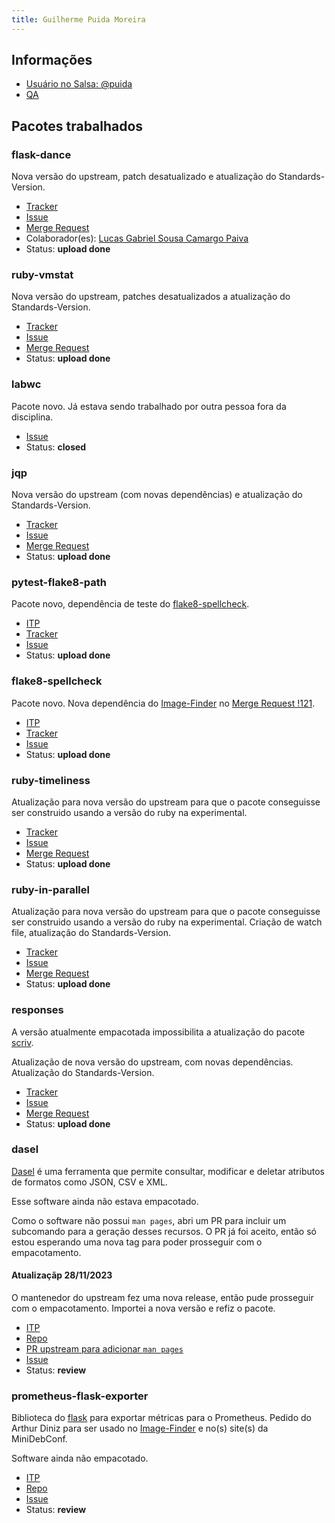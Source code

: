 ```yaml
---
title: Guilherme Puida Moreira
---
```


## Informações

- [Usuário no Salsa: @puida](https://salsa.debian.org/puida)
- [QA](https://qa.debian.org/developer.php?email=guilherme@puida.xyz)

## Pacotes trabalhados

### flask-dance

Nova versão do upstream, patch desatualizado e atualização do
Standards-Version.

- [Tracker](https://tracker.debian.org/pkg/flask-dance)
- [Issue](https://salsa.debian.org/debian-brasilia-team/docs/-/issues/62)
- [Merge Request](https://salsa.debian.org/python-team/packages/flask-dance/-/merge_requests/1)
- Colaborador(es): [Lucas Gabriel Sousa Camargo Paiva](https://salsa.debian.org/lucasgabriel-2)
- Status: **upload done**

### ruby-vmstat

Nova versão do upstream, patches desatualizados a atualização do
Standards-Version.

- [Tracker](https://tracker.debian.org/pkg/ruby-vmstat)
- [Issue](https://salsa.debian.org/debian-brasilia-team/docs/-/issues/70)
- [Merge Request](https://salsa.debian.org/ruby-team/ruby-vmstat/-/merge_requests/1)
- Status: **upload done**

### labwc

Pacote novo. Já estava sendo trabalhado por outra pessoa fora da disciplina.

- [Issue](https://salsa.debian.org/debian-brasilia-team/docs/-/issues/78)
- Status: **closed**

### jqp

Nova versão do upstream (com novas dependências) e atualização do
Standards-Version.

- [Tracker](https://tracker.debian.org/pkg/jqp)
- [Issue](https://salsa.debian.org/debian-brasilia-team/docs/-/issues/79)
- [Merge Request](https://salsa.debian.org/go-team/packages/jqp/-/merge_requests/1)
- Status: **upload done**

### pytest-flake8-path

Pacote novo, dependência de teste do [flake8-spellcheck](#flake8-spellcheck).

- [ITP](https://bugs.debian.org/1054264)
- [Tracker](https://tracker.debian.org/pkg/pytest-flake8-path)
- [Issue](https://salsa.debian.org/debian-brasilia-team/docs/-/issues/89)
- Status: **upload done**

### flake8-spellcheck

Pacote novo. Nova dependência do
[Image-Finder] no
[Merge Request !121](https://salsa.debian.org/cloud-team/image-finder/-/merge_requests/121).

- [ITP](https://bugs.debian.org/1054413)
- [Tracker](https://tracker.debian.org/pkg/flake8-spellcheck)
- [Issue](https://salsa.debian.org/debian-brasilia-team/docs/-/issues/92)
- Status: **upload done**

### ruby-timeliness

Atualização para nova versão do upstream para que o pacote conseguisse ser
construido usando a versão do ruby na experimental.

- [Tracker](https://tracker.debian.org/pkg/ruby-timeliness)
- [Issue](https://salsa.debian.org/debian-brasilia-team/docs/-/issues/94)
- [Merge Request](https://salsa.debian.org/ruby-team/ruby-timeliness/-/merge_requests/1)
- Status: **upload done**

### ruby-in-parallel

Atualização para nova versão do upstream para que o pacote conseguisse ser
construido usando a versão do ruby na experimental. Criação de watch file,
atualização do Standards-Version.

- [Tracker](https://tracker.debian.org/pkg/ruby-in-parallel)
- [Issue](https://salsa.debian.org/debian-brasilia-team/docs/-/issues/98)
- [Merge Request](https://salsa.debian.org/debian/ruby-in-parallel/-/merge_requests/5)
- Status: **upload done**

### responses

A versão atualmente empacotada impossibilita a atualização do pacote
[scriv](https://tracker.debian.org/pkg/scriv).

Atualização de nova versão do upstream, com novas dependências. Atualização do
Standards-Version.

- [Tracker](https://tracker.debian.org/pkg/responses)
- [Issue](https://salsa.debian.org/debian-brasilia-team/docs/-/issues/111)
- [Merge Request](https://salsa.debian.org/python-team/packages/responses/-/merge_requests/5)
- Status: **upload done**

### dasel

[Dasel](https://github.com/TomWright/dasel) é uma ferramenta que permite
consultar, modificar e deletar atributos de formatos como JSON, CSV e XML.

Esse software ainda não estava empacotado.

Como o software não possui `man pages`, abri um PR para incluir um subcomando
para a geração desses recursos. O PR já foi aceito, então só estou esperando
uma nova tag para poder prosseguir com o empacotamento.

#### Atualizaçãp 28/11/2023

O mantenedor do upstream fez uma nova release, então pude prosseguir com o
empacotamento. Importei a nova versão e refiz o pacote.

- [ITP](https://bugs.debian.org/cgi-bin/bugreport.cgi?bug=988063)
- [Repo](https://salsa.debian.org/puida/dasel)
- [PR upstream para adicionar `man pages`](https://github.com/TomWright/dasel/pull/375)
- [Issue](https://salsa.debian.org/debian-brasilia-team/docs/-/issues/123)
- Status: **review**

### prometheus-flask-exporter

Biblioteca do [flask] para exportar métricas para o Prometheus. Pedido do
Arthur Diniz para ser usado no [Image-Finder] e no(s) site(s) da MiniDebConf.

Software ainda não empacotado.

- [ITP](https://bugs.debian.org/cgi-bin/bugreport.cgi?bug=1056728)
- [Repo](https://salsa.debian.org/puida/prometheus-flask-exporter)
- [Issue](https://salsa.debian.org/debian-brasilia-team/docs/-/issues/125)
- Status: **review**

[flask]: https://flask.palletsprojects.com
[Image-Finder]: https://salsa.debian.org/cloud-team/image-finder
